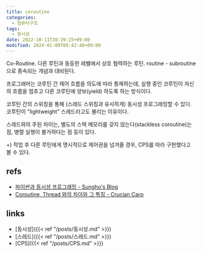 ```yaml
---
title: coroutine
categories:
  - 컴퓨터구조
tags:
  - 동시성
date: 2022-10-11T20:39:15+09:00
modified: 2024-01-09T09:42:48+09:00
---
```

Co-Routine. 다른 루틴과 동등한 레벨에서 상호 협력하는 루틴. routine - subroutine 으로 종속되는 개념과 대비된다.

프로그래머는 코루틴 간 제어 흐름을 의도에 따라 통제하는데, 실행 중인 코루틴이 자신의 흐름을 멈추고 다른 코루틴에 양보(yield) 하도록 하는 방식이다.

코루틴 간의 스위칭을 통해 (스레드 스위칭과 유사하게) 동시성 프로그래밍할 수 있다. 코루틴이 "lightweight" 스레드라고도 불리는 이유이다. 

스레드와의 주된 차이는, 별도의 스택 메모리를 갖지 않는다(stackless coroutine)는 점, 병렬 실행이 불가하다는 점 등이 있다.

+) 작업 후 다른 루틴에게 명시적으로 제어권을 넘겨줄 경우, CPS를 따라 구현했다고 볼 수 있다. 
## refs
- [파이썬과 동시성 프로그래밍 - Sungho's Blog](https://sgc109.github.io/2020/11/25/python-and-concurrency/)
- [Coroutine, Thread 와의 차이와 그 특징 - Crucian Carp](https://aaronryu.github.io/2019/05/27/coroutine-and-thread/)


## links
- [동시성]({{< ref "/posts/동시성.md" >}})
- [스레드]({{< ref "/posts/스레드.md" >}})
- [CPS]({{< ref "/posts/CPS.md" >}})

